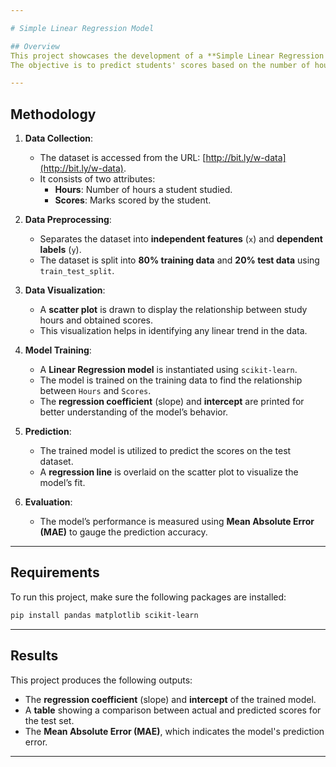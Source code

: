 ```yaml
---

# Simple Linear Regression Model  

## Overview  
This project showcases the development of a **Simple Linear Regression model** using Python along with the `scikit-learn` library.
The objective is to predict students' scores based on the number of hours they studied.  

---
```


## Methodology  
1. **Data Collection**:  
   - The dataset is accessed from the URL: [http://bit.ly/w-data](http://bit.ly/w-data).  
   - It consists of two attributes:  
     - **Hours**: Number of hours a student studied.  
     - **Scores**: Marks scored by the student.  

2. **Data Preprocessing**:  
   - Separates the dataset into **independent features** (`x`) and **dependent labels** (`y`).
   - The dataset is split into **80% training data** and **20% test data** using `train_test_split`.  

3. **Data Visualization**:  
   - A **scatter plot** is drawn to display the relationship between study hours and obtained scores.  
   - This visualization helps in identifying any linear trend in the data.  

4. **Model Training**:  
   - A **Linear Regression model** is instantiated using `scikit-learn`.  
   - The model is trained on the training data to find the relationship between `Hours` and `Scores`.  
   - The **regression coefficient** (slope) and **intercept** are printed for better understanding of the model’s behavior.  

5. **Prediction**:  
   - The trained model is utilized to predict the scores on the test dataset.  
   - A **regression line** is overlaid on the scatter plot to visualize the model’s fit.  

6. **Evaluation**:  
   - The model’s performance is measured using **Mean Absolute Error (MAE)** to gauge the prediction accuracy.  

---

## Requirements  
To run this project, make sure the following packages are installed:

```bash
pip install pandas matplotlib scikit-learn
```

---

## Results  
This project produces the following outputs:  
- The **regression coefficient** (slope) and **intercept** of the trained model.  
- A **table** showing a comparison between actual and predicted scores for the test set.  
- The **Mean Absolute Error (MAE)**, which indicates the model's prediction error.  

---
